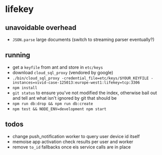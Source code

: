 
# lifekey

## unavoidable overhead

- `JSON.parse` large documents (switch to streaming parser eventually?)

## running

- get a `keyfile` from ant and store in `etc/keys`
- download `cloud_sql_proxy` (vendored by google)
- `./bin/cloud_sql_proxy -credential_file=etc/keys/$YOUR_KEYFILE -instances=vivid-case-125013:europe-west1:lifekey=tcp:3306`
- `npm install`
- `git status` to ensure you've not modified the index, otherwise bail out and tell ant what isn't ignored by git that should be
- `npm run db:drop && npm run db:create`
- `npm test && NODE_ENV=development npm start`

## todos

- change push_notification worker to query user device id itself
- memoise app activation check results per user and worker
- remove `to_id` fallbacks once eis service calls are in place